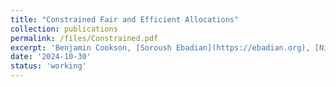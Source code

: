 ```yaml
---
title: "Constrained Fair and Efficient Allocations"
collection: publications
permalink: /files/Constrained.pdf
excerpt: 'Benjamin Cookson, [Soroush Ebadian](https://ebadian.org), [Nisarg Shah](https://www.cs.toronto.edu/~nisarg/)'
date: '2024-10-30'
status: 'working'
---
```

